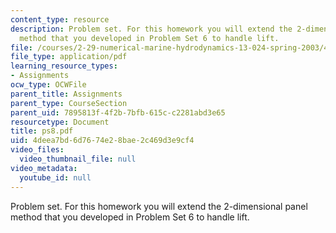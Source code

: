 ```yaml
---
content_type: resource
description: Problem set. For this homework you will extend the 2-dimensional panel
  method that you developed in Problem Set 6 to handle lift.
file: /courses/2-29-numerical-marine-hydrodynamics-13-024-spring-2003/4deea7bd6d7674e28bae2c469d3e9cf4_ps8.pdf
file_type: application/pdf
learning_resource_types:
- Assignments
ocw_type: OCWFile
parent_title: Assignments
parent_type: CourseSection
parent_uid: 7895813f-4f2b-7bfb-615c-c2281abd3e65
resourcetype: Document
title: ps8.pdf
uid: 4deea7bd-6d76-74e2-8bae-2c469d3e9cf4
video_files:
  video_thumbnail_file: null
video_metadata:
  youtube_id: null
---
```

Problem set. For this homework you will extend the 2-dimensional panel method that you developed in Problem Set 6 to handle lift.

